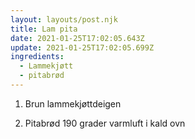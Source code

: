 ```yaml
---
layout: layouts/post.njk
title: Lam pita
date: 2021-01-25T17:02:05.643Z
update: 2021-01-25T17:02:05.699Z
ingredients:
  - Lammekjøtt
  - pitabrød
---
```

1. Brun lammekjøttdeigen

2. Pitabrød 190 grader varmluft i kald ovn
